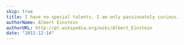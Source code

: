 ```yaml
---
skip: true
title: I have no special talents. I am only passionately curious.
authorName: Albert Einstein
authorURL: http://pt.wikipedia.org/wiki/Albert_Einstein
date: "2011-12-14"
---
```

